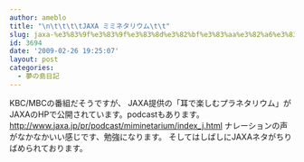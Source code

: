 ```yaml
---
author: ameblo
title: "\n\t\t\t\tJAXA ミミネタリウム\t\t"
slug: jaxa-%e3%83%9f%e3%83%9f%e3%83%8d%e3%82%bf%e3%83%aa%e3%82%a6%e3%83%a0
id: 3694
date: '2009-02-26 19:25:07'
layout: post
categories:
  - 夢の島日記
---
```


KBC/MBCの番組だそうですが、 JAXA提供の「耳で楽しむプラネタリウム」が JAXAのHPで公開されています。podcastもあります。 http://www.jaxa.jp/pr/podcast/miminetarium/index_j.html ナレーションの声がなかなかいい感じです、勉強になります。 そしてはしばしにJAXAネタがちりばめられております。